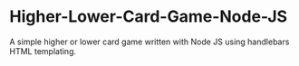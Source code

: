 # Higher-Lower-Card-Game-Node-JS
A simple higher or lower card game written with Node JS using handlebars HTML templating.
